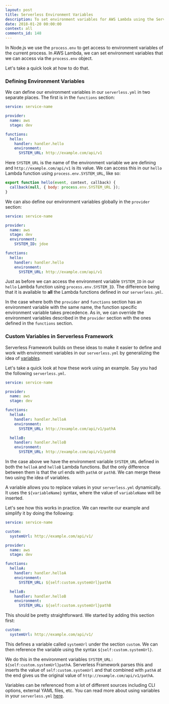 ```yaml
---
layout: post
title: Serverless Environment Variables
description: To set environment variables for AWS Lambda using the Serverless Framework we need to use the "environment:" option in the serverless.yml. Serverless Framework also allows you to further configure them using custom variables.
date: 2018-01-20 00:00:00
context: all
comments_id: 148
---
```


In Node.js we use the `process.env` to get access to environment variables of the current process. In AWS Lambda, we can set environment variables that we can access via the `process.env` object.

Let's take a quick look at how to do that.


### Defining Environment Variables

We can define our environment variables in our `serverless.yml` in two separate places. The first is in the `functions` section:

``` yml
service: service-name

provider:
  name: aws
  stage: dev

functions:
  hello:
    handler: handler.hello
    environment:
      SYSTEM_URL: http://example.com/api/v1
```

Here `SYSTEM_URL` is the name of the environment variable we are defining and `http://example.com/api/v1` is its value. We can access this in our `hello` Lambda function using `process.env.SYSTEM_URL`, like so:

``` javascript
export function hello(event, context, callback) {
  callback(null, { body: process.env.SYSTEM_URL });
}
```

We can also define our environment variables globally in the `provider` section:

``` yml
service: service-name

provider:
  name: aws
  stage: dev
  environment:
    SYSTEM_ID: jdoe

functions:
  hello:
    handler: handler.hello
    environment:
      SYSTEM_URL: http://example.com/api/v1
```

Just as before we can access the environment variable `SYSTEM_ID` in our `hello` Lambda function using `process.env.SYSTEM_ID`. The difference being that it is available to **all** the Lambda functions defined in our `serverless.yml`.

In the case where both the `provider` and `functions` section has an environment variable with the same name, the function specific environment variable takes precedence. As in, we can override the environment variables described in the `provider` section with the ones defined in the `functions` section.


### Custom Variables in Serverless Framework

Serverless Framework builds on these ideas to make it easier to define and work with environment variables in our `serverless.yml` by generalizing the idea of [variables](https://serverless.com/framework/docs/providers/aws/guide/variables/).

Let's take a quick look at how these work using an example. Say you had the following `serverless.yml`.

``` yml
service: service-name

provider:
  name: aws
  stage: dev

functions:
  helloA:
    handler: handler.helloA
    environment:
      SYSTEM_URL: http://example.com/api/v1/pathA

  helloB:
    handler: handler.helloB
    environment:
      SYSTEM_URL: http://example.com/api/v1/pathB
```

In the case above we have the environment variable `SYSTEM_URL` defined in both the `helloA` and `helloB` Lambda functions. But the only difference between them is that the url ends with `pathA` or `pathB`. We can merge these two using the idea of variables.

A variable allows you to replace values in your `serverless.yml` dynamically. It uses the `${variableName}` syntax, where the value of `variableName` will be inserted.

Let's see how this works in practice. We can rewrite our example and simplify it by doing the following:

``` yml
service: service-name

custom:
  systemUrl: http://example.com/api/v1/

provider:
  name: aws
  stage: dev

functions:
  helloA:
    handler: handler.helloA
    environment:
      SYSTEM_URL: ${self:custom.systemUrl}pathA

  helloB:
    handler: handler.helloB
    environment:
      SYSTEM_URL: ${self:custom.systemUrl}pathB
```

This should be pretty straightforward. We started by adding this section first:


``` yml
custom:
  systemUrl: http://example.com/api/v1/
```

This defines a variable called `systemUrl` under the section `custom`. We can then reference the variable using the syntax `${self:custom.systemUrl}`.

We do this in the environment variables `SYSTEM_URL: ${self:custom.systemUrl}pathA`. Serverless Framework parses this and inserts the value of `self:custom.systemUrl` and that combined with `pathA` at the end gives us the original value of `http://example.com/api/v1/pathA`.

Variables can be referenced from a lot of different sources including CLI options, external YAML files, etc. You can read more about using variables in your `serverless.yml` [here](https://serverless.com/framework/docs/providers/aws/guide/variables/).
